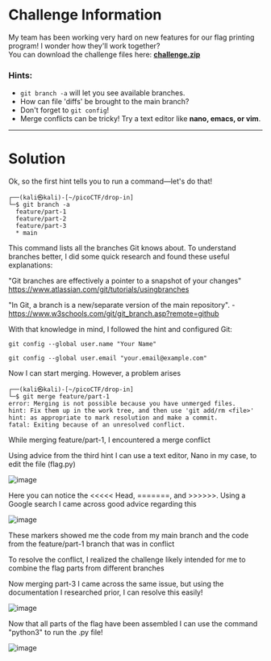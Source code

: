 # Challenge Information

My team has been working very hard on new features for our flag printing program! I wonder how they'll work together?  
You can download the challenge files here: **[challenge.zip](#)**  

### Hints:
- `git branch -a` will let you see available branches.  
- How can file 'diffs' be brought to the main branch?  
- Don't forget to `git config`!  
- Merge conflicts can be tricky! Try a text editor like **nano, emacs, or vim**.  

---

# Solution

Ok, so the first hint tells you to run a command—let's do that!  

```
┌──(kali㉿kali)-[~/picoCTF/drop-in]
└─$ git branch -a
  feature/part-1
  feature/part-2
  feature/part-3
  * main
```

This command lists all the branches Git knows about. To understand branches better, I did some quick research and found these useful explanations:

  "Git branches are effectively a pointer to a snapshot of your changes" https://www.atlassian.com/git/tutorials/usingbranches


  "In Git, a branch is a new/separate version of the main repository". - https://www.w3schools.com/git/git_branch.asp?remote=github


With that knowledge in mind, I followed the hint and configured Git:

```git config --global user.name "Your Name"```


```git config --global user.email "your.email@example.com"```

Now I can start merging. However, a problem arises

```
┌──(kali㉿kali)-[~/picoCTF/drop-in]
└─$ git merge feature/part-1
error: Merging is not possible because you have unmerged files.
hint: Fix them up in the work tree, and then use 'git add/rm <file>'
hint: as appropriate to mark resolution and make a commit.
fatal: Exiting because of an unresolved conflict.
```

While merging feature/part-1, I encountered a merge conflict

Using advice from the third hint I can use a text editor, Nano in my case, to edit the file (flag.py)

![image](https://github.com/user-attachments/assets/90648cfe-f074-4a60-96d1-1ad7a3cc67bf)


Here you can notice the <<<<< Head, =======, and >>>>>>. Using a Google search I came across good advice regarding this


![image](https://github.com/user-attachments/assets/3d20c406-b8b3-4169-a8d7-abf3e1ed15c4)

These markers showed me the code from my main branch and the code from the feature/part-1 branch that was in conflict


To resolve the conflict, I realized the challenge likely intended for me to combine the flag parts from different branches 

Now merging part-3 I came across the same issue, but using the documentation I researched prior, I can resolve this easily!

![image](https://github.com/user-attachments/assets/109566cb-a030-4204-b825-ae603db2f4b8)


Now that all parts of the flag have been assembled I can use the command "python3" to run the .py file!

![image](https://github.com/user-attachments/assets/7f15e712-386a-46d0-a27a-b6a1f5485145)
